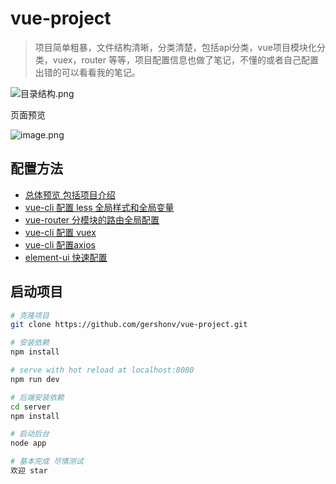 # vue-project

> 项目简单粗暴，文件结构清晰，分类清楚，包括api分类，vue项目模块化分类，vuex，router 等等，项目配置信息也做了笔记，不懂的或者自己配置出错的可以看看我的笔记。

![目录结构.png](https://upload-images.jianshu.io/upload_images/8677726-180d3a4609891036.png?imageMogr2/auto-orient/strip%7CimageView2/2/w/1240)

页面预览

![image.png](https://upload-images.jianshu.io/upload_images/8677726-395495ff1df17616.png?imageMogr2/auto-orient/strip%7CimageView2/2/w/1240)

## 配置方法
* [总体预览 包括项目介绍](https://www.jianshu.com/p/00b60c1b27b5)
* [vue-cli 配置 less 全局样式和全局变量](https://www.jianshu.com/p/50f8a751b39e)
* [vue-router 分模块的路由全局配置](https://www.jianshu.com/p/bb360acda3d8)
* [vue-cli 配置 vuex](https://www.jianshu.com/p/4e84863224f7)
* [vue-cli 配置axios](https://www.jianshu.com/p/261aa31e6f54)
* [element-ui 快速配置](http://element.eleme.io/#/zh-CN/component/quickstart)

## 启动项目

``` bash
# 克隆项目
git clone https://github.com/gershonv/vue-project.git

# 安装依赖
npm install

# serve with hot reload at localhost:8080
npm run dev

# 后端安装依赖
cd server
npm install

# 启动后台
node app

# 基本完成 尽情测试
欢迎 star

